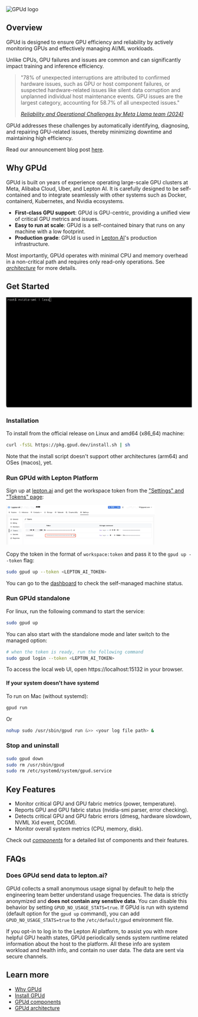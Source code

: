 <img src="./assets/gpud.svg" height="100" alt="GPUd logo">

## Overview

GPUd is designed to ensure GPU efficiency and reliability by actively monitoring GPUs and effectively managing AI/ML workloads.

Unlike CPUs, GPU failures and issues are common and can significantly impact training and inference efficiency.

> "78% of unexpected interruptions are attributed to confirmed hardware issues, such as GPU or host component failures, or suspected hardware-related issues like silent data corruption and unplanned individual host maintenance events. GPU issues are the largest category, accounting for 58.7% of all unexpected issues."
>
> [*Reliability and Operational Challenges by Meta Llama team (2024)*](https://ai.meta.com/research/publications/the-llama-3-herd-of-models/)

GPUd addresses these challenges by automatically identifying, diagnosing, and repairing GPU-related issues, thereby minimizing downtime and maintaining high efficiency.

Read our announcement blog post [here](https://blog.lepton.ai/introducing-gpud-the-missing-gpu-management-for-ai-0f0d026337e3).

## Why GPUd

GPUd is built on years of experience operating large-scale GPU clusters at Meta, Alibaba Cloud, Uber, and Lepton AI. It is carefully designed to be self-contained and to integrate seamlessly with other systems such as Docker, containerd, Kubernetes, and Nvidia ecosystems.

- **First-class GPU support**: GPUd is GPU-centric, providing a unified view of critical GPU metrics and issues.
- **Easy to run at scale**: GPUd is a self-contained binary that runs on any machine with a low footprint.
- **Production grade**: GPUd is used in [Lepton AI](https://lepton.ai/)'s production infrastructure.

Most importantly, GPUd operates with minimal CPU and memory overhead in a non-critical path and requires only read-only operations. See [*architecture*](./docs/ARCHITECTURE.md) for more details.

## Get Started

![gpud-demo-2024-08-20.gif)](./assets/gpud-demo-2024-08-20.gif)

### Installation

To install from the official release on Linux and amd64 (x86_64) machine:

```bash
curl -fsSL https://pkg.gpud.dev/install.sh | sh
```

Note that the install script doesn't support other architectures (arm64) and OSes (macos), yet.

### Run GPUd with Lepton Platform

Sign up at [lepton.ai](https://www.lepton.ai/) and get the workspace token from the ["Settings" and "Tokens" page](https://dashboard.lepton.ai/workspace-redirect/settings/api-tokens):

<img src="./assets/gpud-lepton.ai-machines-settings.png" width="80%" alt="GPUd lepton.ai machines settings">

Copy the token in the format of `workspace:token` and pass it to the `gpud up --token` flag:

```bash
sudo gpud up --token <LEPTON_AI_TOKEN>
```

You can go to the [dashboard](https://dashboard.lepton.ai/workspace-redirect/machines/self-managed-nodes) to check the self-managed machine status.

### Run GPUd standalone

For linux, run the following command to start the service:

```bash
sudo gpud up
```

You can also start with the standalone mode and later switch to the managed option:

```bash
# when the token is ready, run the following command
sudo gpud login --token <LEPTON_AI_TOKEN>
```

To access the local web UI, open https://localhost:15132 in your browser.

#### If your system doesn't have systemd

To run on Mac (without systemd):

```bash
gpud run
```

Or

```bash
nohup sudo /usr/sbin/gpud run &>> <your log file path> &
```

### Stop and uninstall

```bash
sudo gpud down
sudo rm /usr/sbin/gpud
sudo rm /etc/systemd/system/gpud.service
```

## Key Features

- Monitor critical GPU and GPU fabric metrics (power, temperature).
- Reports  GPU and GPU fabric status (nvidia-smi parser, error checking).
- Detects critical GPU and GPU fabric errors (dmesg, hardware slowdown, NVML Xid event, DCGM).
- Monitor overall system metrics (CPU, memory, disk).

Check out [*components*](./docs/COMPONENTS.md) for a detailed list of components and their features.

## FAQs

### Does GPUd send data to lepton.ai?

GPUd collects a small anonymous usage signal by default to help the engineering team better understand usage frequencies. The data is strictly anonymized and **does not contain any senstive data**. You can disable this behavior by setting `GPUD_NO_USAGE_STATS=true`. If GPUd is run with systemd (default option for the `gpud up` command), you can add `GPUD_NO_USAGE_STATS=true` to the `/etc/default/gpud` environment file.

If you opt-in to log in to the Lepton AI platform, to assist you with more helpful GPU health states, GPUd periodically sends system runtime related information about the host to the platform. All these info are system workload and health info, and contain no user data. The data are sent via secure channels.

## Learn more

- [Why GPUd](./docs/WHY.md)
- [Install GPUd](./docs/INSTALL.md)
- [GPUd components](./docs/COMPONENTS.md)
- [GPUd architecture](./docs/ARCHITECTURE.md)
